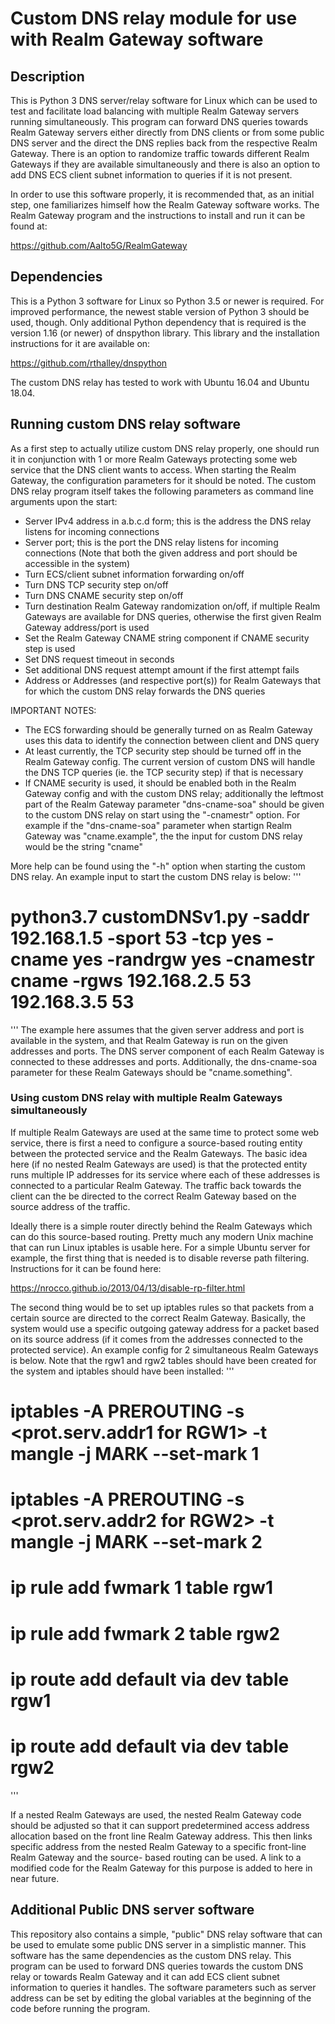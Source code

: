 # Custom DNS relay module for use with Realm Gateway software

## Description

This is Python 3 DNS server/relay software for Linux which can be used to test
and facilitate load balancing with multiple Realm Gateway servers running
simultaneously. This program can forward DNS queries towards Realm Gateway
servers either directly from DNS clients or from some public DNS server and
the direct the DNS replies back from the respective Realm Gateway. There is
an option to randomize traffic towards different Realm Gateways if they
are available simultaneously and there is also an option to add DNS ECS client
subnet information to queries if it is not present.

In order to use this software properly, it is recommended that, as an initial
step, one familiarizes himself how the Realm Gateway software works. The Realm
Gateway program and the instructions to install and run it can be
found at:

https://github.com/Aalto5G/RealmGateway


## Dependencies

This is a Python 3 software for Linux so Python 3.5 or newer is required.
For improved performance, the newest stable version of Python 3 should be
used, though. Only additional Python dependency that is required is the version
1.16 (or newer) of dnspython library. This library and the installation
instructions for it are available on:

https://github.com/rthalley/dnspython

The custom DNS relay has tested to work with Ubuntu 16.04 and Ubuntu 18.04.


## Running custom DNS relay software

As a first step to actually utilize custom DNS relay properly, one should run
it in conjunction with 1 or more Realm Gateways protecting some web service
that the DNS client wants to access. When starting the Realm Gateway, the
configuration parameters for it should be noted. The custom DNS relay program
itself takes the following parameters as command line arguments upon the start:
- Server IPv4 address in a.b.c.d form; this is the address the DNS relay
listens for incoming connections
- Server port; this is the port the DNS relay listens for incoming connections
(Note that both the given address and port should be accessible in the system)
- Turn ECS/client subnet information forwarding on/off
- Turn DNS TCP security step on/off
- Turn DNS CNAME security step on/off
- Turn destination Realm Gateway randomization on/off, if multiple Realm
Gateways are available for DNS queries, otherwise the first given Realm Gateway
address/port is used
- Set the Realm Gateway CNAME string component if CNAME security step is used
- Set DNS request timeout in seconds
- Set additional DNS request attempt amount if the first attempt fails
- Address or Addresses (and respective port(s)) for Realm Gateways that
for which the custom DNS relay forwards the DNS queries

IMPORTANT NOTES:
- The ECS forwarding should be generally turned on as Realm Gateway uses this
data to identify the connection between client and DNS query
- At least currently, the TCP security step should be turned off in the Realm
Gateway config. The current version of custom DNS will handle the DNS TCP
queries (ie. the TCP security step) if that is necessary
- If CNAME security is used, it should be enabled both in the Realm Gateway
config and with the custom DNS relay; additionally the leftmost part of
the Realm Gateway parameter "dns-cname-soa" should be given to the custom DNS
relay on start using the "-cnamestr" option. For example if the "dns-cname-soa"
parameter when startign Realm Gateway was "cname.example", the the input for
custom DNS relay would be the string "cname"

More help can be found using the "-h" option when starting the custom DNS relay.
An example input to start the custom DNS relay is below:
'''
# python3.7 customDNSv1.py -saddr 192.168.1.5 -sport 53 -tcp yes -cname yes -randrgw yes -cnamestr cname -rgws 192.168.2.5 53 192.168.3.5 53
'''
The example here assumes that the given server address and port is available in
the system, and that Realm Gateway is run on the given addresses and ports.
The DNS server component of each Realm Gateway is connected to these
addresses and ports. Additionally, the dns-cname-soa parameter for these Realm
Gateways should be "cname.something".

### Using custom DNS relay with multiple Realm Gateways simultaneously
If multiple Realm Gateways are used at the same time to protect some web
service, there is first a need to configure a source-based routing entity
between the protected service and the Realm Gateways. The basic idea here
(if no nested Realm Gateways are used) is that the protected entity runs
multiple IP addresses for its service where each of these addresses is
connected to a particular Realm Gateway. The traffic back towards the client
can the be directed to the correct Realm Gateway based on the source address
of the traffic.

Ideally there is a simple router directly behind the Realm Gateways which can
do this source-based routing. Pretty much any modern Unix machine that can
run Linux iptables is usable here. For a simple Ubuntu server for example, the
first thing that is needed is to disable reverse path filtering. Instructions
for it can be found here:

https://nrocco.github.io/2013/04/13/disable-rp-filter.html

The second thing would be to set up iptables rules so that packets from a
certain source are directed to the correct Realm Gateway. Basically, the
system would use a specific outgoing gateway address for a packet based
on its source address (if it comes from the addresses connected to the
protected service). An example config for 2 simultaneous Realm Gateways is
below. Note that the rgw1 and rgw2 tables should have been created for the
system and iptables should have been installed:
'''
# iptables -A PREROUTING -s <prot.serv.addr1 for RGW1> -t mangle -j MARK --set-mark 1
# iptables -A PREROUTING -s <prot.serv.addr2 for RGW2> -t mangle -j MARK --set-mark 2
# ip rule add fwmark 1 table rgw1
# ip rule add fwmark 2 table rgw2
# ip route add default via <RGW1 private side addr> dev <iface connected to RGW1> table rgw1
# ip route add default via <RGW2 private side addr> dev <iface connected to RGW2> table rgw2
'''

If a nested Realm Gateways are used, the nested Realm Gateway code should be
adjusted so that it can support predetermined access address allocation based
on the front line Realm Gateway address. This then links specific address from
the nested Realm Gateway to a specific front-line Realm Gateway and the source-
based routing can be used. A link to a modified code for the Realm Gateway for
this purpose is added to here in near future.


## Additional Public DNS server software
This repository also contains a simple, "public" DNS relay software that can be
used to emulate some public DNS server in a simplistic manner. This software
has the same dependencies as the custom DNS relay. This program can be used
to forward DNS queries towards the custom DNS relay or towards Realm Gateway
and it can add ECS client subnet information to queries it handles. The
software parameters such as server address can be set by editing the global
variables at the beginning of the code before running the program.

